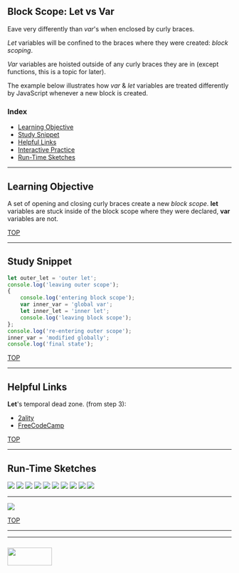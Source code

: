 ## Block Scope: Let vs Var

Eave very differently than _var_'s when enclosed by curly braces. 

_Let_ variables will be confined to the braces where they were created: _block scoping_.

_Var_ variables are hoisted outside of any curly braces they are in (except functions, this is a topic for later). 

The example below illustrates how _var_ & _let_ variables are treated differently by JavaScript whenever a new block is created.

### Index
* [Learning Objective](#learning-objective)
* [Study Snippet](#study-snippet)
* [Helpful Links](#helpful-links)
* [Interactive Practice](https://elewa-academy.github.io/block-scope-let-vs-var)
* [Run-Time Sketches](#run-time-sketches)

___

## Learning Objective

A set of opening and closing curly braces create a new _block scope_.  __let__ variables are stuck inside of the block scope where they were declared, __var__ variables are not.

[TOP](#index)

___
 
## Study Snippet

```js
let outer_let = 'outer let';
console.log('leaving outer scope');
{
    console.log('entering block scope');
    var inner_var = 'global var';
    let inner_let = 'inner let';
    console.log('leaving block scope');
};
console.log('re-entering outer scope');
inner_var = 'modified globally';
console.log('final state');
```

[TOP](#index)

___

## Helpful Links

__Let__'s temporal dead zone. (from step 3):
* [2ality](https://dmitripavlutin.com/variables-lifecycle-and-why-let-is-not-hoisted/)
* [FreeCodeCamp](https://medium.freecodecamp.org/what-is-variable-hoisting-differentiating-between-var-let-and-const-in-es6-f1a70bb43d)

[TOP](#index)

___

## Run-Time Sketches

![](./step-through/step-1.png)
![](./step-through/step-2.png)
![](./step-through/step-3.png)
![](./step-through/step-4.png)
![](./step-through/step-5.png)
![](./step-through/step-6.png)
![](./step-through/step-7.png)
![](./step-through/step-8.png)
![](./step-through/step-9.png)
![](./step-through/step-final.png)

___

![](./step-through/final-state.png)


[TOP](#index)

___
___
### <a href="http://elewa.education/blog" target="_blank"><img src="https://user-images.githubusercontent.com/18554853/34921062-506450ae-f97d-11e7-875f-6feeb26ad72d.png" width="100" height="40"/></a>
